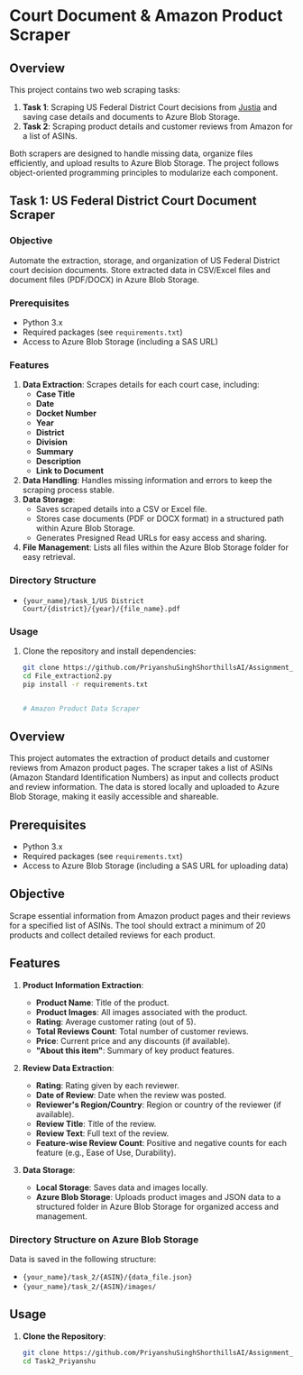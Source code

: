 # Court Document & Amazon Product Scraper

## Overview
This project contains two web scraping tasks:
1. **Task 1**: Scraping US Federal District Court decisions from [Justia](https://law.justia.com/cases/) and saving case details and documents to Azure Blob Storage.
2. **Task 2**: Scraping product details and customer reviews from Amazon for a list of ASINs.

Both scrapers are designed to handle missing data, organize files efficiently, and upload results to Azure Blob Storage. The project follows object-oriented programming principles to modularize each component.

## Task 1: US Federal District Court Document Scraper

### Objective
Automate the extraction, storage, and organization of US Federal District court decision documents. Store extracted data in CSV/Excel files and document files (PDF/DOCX) in Azure Blob Storage.

### Prerequisites
- Python 3.x
- Required packages (see `requirements.txt`)
- Access to Azure Blob Storage (including a SAS URL)

### Features
1. **Data Extraction**: Scrapes details for each court case, including:
   - **Case Title**
   - **Date**
   - **Docket Number**
   - **Year**
   - **District**
   - **Division**
   - **Summary**
   - **Description**
   - **Link to Document**
2. **Data Handling**: Handles missing information and errors to keep the scraping process stable.
3. **Data Storage**:
   - Saves scraped details into a CSV or Excel file.
   - Stores case documents (PDF or DOCX format) in a structured path within Azure Blob Storage.
   - Generates Presigned Read URLs for easy access and sharing.
4. **File Management**: Lists all files within the Azure Blob Storage folder for easy retrieval.

### Directory Structure
- `{your_name}/task_1/US District Court/{district}/{year}/{file_name}.pdf`

### Usage
1. Clone the repository and install dependencies:
   ```bash
   git clone https://github.com/PriyanshuSinghShorthillsAI/Assignment_5_Scraping
   cd File_extraction2.py
   pip install -r requirements.txt


   # Amazon Product Data Scraper

## Overview
This project automates the extraction of product details and customer reviews from Amazon product pages. The scraper takes a list of ASINs (Amazon Standard Identification Numbers) as input and collects product and review information. The data is stored locally and uploaded to Azure Blob Storage, making it easily accessible and shareable.

## Prerequisites
- Python 3.x
- Required packages (see `requirements.txt`)
- Access to Azure Blob Storage (including a SAS URL for uploading data)

## Objective
Scrape essential information from Amazon product pages and their reviews for a specified list of ASINs. The tool should extract a minimum of 20 products and collect detailed reviews for each product.

## Features
1. **Product Information Extraction**:
   - **Product Name**: Title of the product.
   - **Product Images**: All images associated with the product.
   - **Rating**: Average customer rating (out of 5).
   - **Total Reviews Count**: Total number of customer reviews.
   - **Price**: Current price and any discounts (if available).
   - **"About this item"**: Summary of key product features.

2. **Review Data Extraction**:
   - **Rating**: Rating given by each reviewer.
   - **Date of Review**: Date when the review was posted.
   - **Reviewer's Region/Country**: Region or country of the reviewer (if available).
   - **Review Title**: Title of the review.
   - **Review Text**: Full text of the review.
   - **Feature-wise Review Count**: Positive and negative counts for each feature (e.g., Ease of Use, Durability).

3. **Data Storage**:
   - **Local Storage**: Saves data and images locally.
   - **Azure Blob Storage**: Uploads product images and JSON data to a structured folder in Azure Blob Storage for organized access and management.

### Directory Structure on Azure Blob Storage
Data is saved in the following structure:
- `{your_name}/task_2/{ASIN}/{data_file.json}`
- `{your_name}/task_2/{ASIN}/images/`

## Usage
1. **Clone the Repository**:
   ```bash
   git clone https://github.com/PriyanshuSinghShorthillsAI/Assignment_5_Scraping
   cd Task2_Priyanshu

